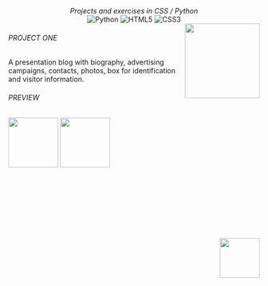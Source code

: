 <div align="center"><em>Projects and exercises in CSS / Python</em></div>
<div align="center"> <img alt="Python" src="https://img.shields.io/badge/python-%2314354C.svg?style=for-the-badge&logo=python&logoColor=white"/>  <img alt="HTML5" src="https://img.shields.io/badge/html5-%23E34F26.svg?style=for-the-badge&logo=html5&logoColor=white"/>	<img alt="CSS3" src="https://img.shields.io/badge/css3-%231572B6.svg?style=for-the-badge&logo=css3&logoColor=white"/> </div>
<img align="right" src="https://user-images.githubusercontent.com/85580881/145274141-f6fc98e8-d10d-4cdb-bb57-6c5692ec6675.png" width="150">
 <!-- Icons by Flaticon https://www.flaticon.com/br/
-->
<h6>PROJECT ONE</h6>
A presentation blog with biography, advertising campaigns, contacts, photos, box for identification and visitor information.
  <p><p>
  <h6 align="left">PREVIEW</h6>
  <p float="left">
  <img src="https://user-images.githubusercontent.com/85580881/145275439-935e6e21-97de-4e7c-bacf-0484c8acb36f.png" width="100" />
  <img src="https://user-images.githubusercontent.com/85580881/145275440-c301c067-639f-4e48-b4ff-43f84a2ed74e.png" width="100" /> 
</p>
  
  <br><br><br><br><br>

  
  <h1></h1>
<h6><a href="https://github.com/MonHardy"><img align="right" img src="https://user-images.githubusercontent.com/85580881/124641508-2b08eb00-de65-11eb-84ee-652146af2591.png" width="80" height="80"></a></h6><p>

  
